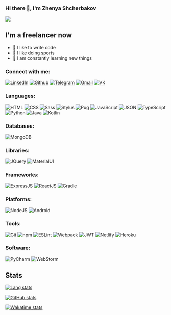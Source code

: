 ### Hi there 👋, I'm Zhenya Shcherbakov
![](https://komarev.com/ghpvc/?username=IIPEKOLICT)

## I'm a freelancer now
- 💪 I like to write code
- 🎉 I like doing sports
- 🥅 I am constantly learning new things

### Connect with me:
[![LinkedIn](https://img.shields.io/badge/LinkedIn-0077B5?style=for-the-badge&logo=linkedin&logoColor=white)](https://www.linkedin.com/in/iipekolict/)
[![Github](https://img.shields.io/badge/GitHub-100000?style=for-the-badge&logo=github&logoColor=white)](https://github.com/IIPEKOLICT)
[![Telegram](https://img.shields.io/badge/Telegram-2CA5E0?style=for-the-badge&logo=telegram&logoColor=white)](https://t.me/IIPEKOLICT)
[![Gmail](https://img.shields.io/badge/Gmail-D14836?style=for-the-badge&logo=gmail&logoColor=white)](mailto:iipekolict@gmail.com)
[![VK](https://img.shields.io/badge/вконтакте-%232E87FB.svg?&style=for-the-badge&logo=vk&logoColor=white)](https://vk.com/iipek0lict)

### Languages:
![HTML](https://img.shields.io/badge/HTML5-E34F26?style=for-the-badge&logo=html5&logoColor=white)
![CSS](https://img.shields.io/badge/CSS3-1572B6?style=for-the-badge&logo=css3&logoColor=white)
![Sass](https://img.shields.io/badge/Sass-CC6699?style=for-the-badge&logo=sass&logoColor=white)
![Stylus](https://img.shields.io/badge/Stylus-333333?style=for-the-badge&logo=stylus&logoColor=white)
![Pug](https://img.shields.io/badge/Pug-E3C29B?style=for-the-badge&logo=pug&logoColor=black)
![JavaScript](https://img.shields.io/badge/JavaScript-323330?style=for-the-badge&logo=javascript&logoColor=F7DF1E)
![JSON](https://img.shields.io/badge/json-5E5C5C?style=for-the-badge&logo=json&logoColor=white)
![TypeScript](https://img.shields.io/badge/TypeScript-007ACC?style=for-the-badge&logo=typescript&logoColor=white)
![Python](https://img.shields.io/badge/Python-3776AB?style=for-the-badge&logo=python&logoColor=white)
![Java](https://img.shields.io/badge/Java-ED8B00?style=for-the-badge&logo=java&logoColor=white)
![Kotlin](https://img.shields.io/badge/Kotlin-0095D5?&style=for-the-badge&logo=kotlin&logoColor=white)

### Databases:
![MongoDB](https://img.shields.io/badge/MongoDB-white?style=for-the-badge&logo=mongodb&logoColor=4EA94B)

### Libraries:
![JQuery](https://img.shields.io/badge/jQuery-0769AD?style=for-the-badge&logo=jquery&logoColor=white)
![MaterialUI](https://img.shields.io/badge/Material--UI-0081CB?style=for-the-badge&logo=material-ui&logoColor=white)

### Frameworks:
![ExpressJS](https://img.shields.io/badge/Express.js-000000?style=for-the-badge&logo=express&logoColor=whit)
![ReactJS](https://img.shields.io/badge/React-20232A?style=for-the-badge&logo=react&logoColor=61DAFB)
![Gradle](https://img.shields.io/badge/gradle-02303A?style=for-the-badge&logo=gradle&logoColor=white)

### Platforms:
![NodeJS](https://img.shields.io/badge/Node.js-339933?style=for-the-badge&logo=nodedotjs&logoColor=white)
![Android](https://img.shields.io/badge/Android-3DDC84?style=for-the-badge&logo=android&logoColor=white)

### Tools:
![Git](https://img.shields.io/badge/Git-F05032?style=for-the-badge&logo=git&logoColor=white)
![npm](https://img.shields.io/badge/npm-CB3837?style=for-the-badge&logo=npm&logoColor=white)
![ESLint](https://img.shields.io/badge/eslint-3A33D1?style=for-the-badge&logo=eslint&logoColor=white)
![Webpack](https://img.shields.io/badge/Webpack-8DD6F9?style=for-the-badge&logo=Webpack&logoColor=white)
![JWT](https://img.shields.io/badge/JWT-000000?style=for-the-badge&logo=JSON%20web%20tokens&logoColor=white)
![Netlify](https://img.shields.io/badge/Netlify-00C7B7?style=for-the-badge&logo=netlify&logoColor=white)
![Heroku](https://img.shields.io/badge/Heroku-430098?style=for-the-badge&logo=heroku&logoColor=white)

### Software:
![PyCharm](https://img.shields.io/badge/PyCharm-000000.svg?&style=for-the-badge&logo=PyCharm&logoColor=white)
![WebStorm](https://img.shields.io/badge/WebStorm-000000?style=for-the-badge&logo=WebStorm&logoColor=white)

<!--
<details>
    <summary style="font-size: 2em; font-weight: bold">Stats</summary>
    <a href="https://github.com/anuraghazra/github-readme-stats">
        <img src="https://github-readme-stats.vercel.app/api/top-langs/?username=IIPEKOLICT&theme=dark&langs_count=10&layout=compact" alt="Lang stats">
        <br>
        <img src="https://github-readme-stats.vercel.app/api?username=IIPEKOLICT&theme=dark" alt="Github stats">
        <br>
        <img src="https://github-readme-stats.vercel.app/api/wakatime?username=Shcherbakov&theme=dark&layout=compact" alt="Wakatime stats">
    </a>
</details>
-->

## Stats
[![Lang stats](https://github-readme-stats.vercel.app/api/top-langs/?username=IIPEKOLICT&theme=dark&langs_count=10&layout=compact)](https://github.com/anuraghazra/github-readme-stats)

[![GitHub stats](https://github-readme-stats.vercel.app/api?username=IIPEKOLICT&theme=dark)](https://github.com/anuraghazra/github-readme-stats)

[![Wakatime stats](https://github-readme-stats.vercel.app/api/wakatime?username=@Shcherbakov&theme=dark&layout=compact)](https://github.com/anuraghazra/github-readme-stats)

